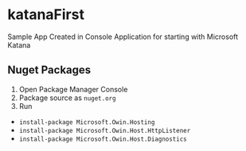 # katanaFirst
Sample App Created in Console Application for starting with Microsoft Katana

## Nuget Packages
1. Open Package Manager Console
2. Package source as `nuget.org`
3. Run 
  * `install-package Microsoft.Owin.Hosting`
  * `install-package Microsoft.Owin.Host.HttpListener`
  * `install-package Microsoft.Owin.Host.Diagnostics`

